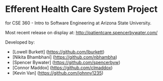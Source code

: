 # Efferent Health Care System Project
for CSE 360 - Intro to Software Engineering at Arizona State University.

Most recent release on display at:
http://patientcare.spencerbywater.com/

Developed by:
* [Lowell Burkett] (https://github.com/lburkett)
* [Nikita Bhambhani] (https://github.com/nbhambha)
* [Spencer Bywater] (https://github.com/spencerbyw)
* [Connor Maddox] (https://github.com/clmaddox)
* [Kevin Van] (https://github.com/johnny1235)
